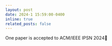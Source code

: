 ```yaml
---
layout: post
date: 2024-1 15:59:00-0400
inline: true
related_posts: false
---
```


One paper is accepted to ACM/IEEE IPSN 2024🥳
